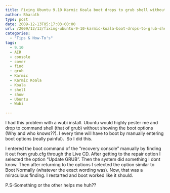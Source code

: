 ```yaml
---
title: Fixing Ubuntu 9.10 Karmic Koala boot drops to grub shell without showing boot options
author: Bharath
type: post
date: 2009-12-13T05:17:03+00:00
url: /2009/12/13/fixing-ubuntu-9-10-karmic-koala-boot-drops-to-grub-shell-without-showing-boot-options/
categories:
  - "Tips & How-To's"
tags:
  - 9.10
  - AIR
  - console
  - cover
  - find
  - grub
  - Karmic
  - Karmic Koala
  - Koala
  - shell
  - show
  - Ubuntu
  - Wubi

---
```

I had this problem with a wubi install. Ubuntu would highly pester me and drop to command shell (that of grub) without showing the boot options (Why and who knows??). I every time will have to boot by manually entering boot options (really painful).  So I did this.

I entered the boot command of the &#8220;recovery console&#8221; manually by finding it out from grub.cfg through the Live CD. After getting to the repair option I selected the option &#8220;Update GRUB&#8221;. Then the system did something I dont know. Then after returning to the options I selected the option similar to Boot Normally (whatever the exact wording was). Now, that was a miraculous finding. I restarted and boot worked like it should.

P.S-Something or the other helps me huh??
